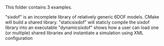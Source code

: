 This folder contains 3 examples.

"sixdof" is an incomplete library of relatively generic 6DOF models. CMake will build a shared library.
"staticsixdof" will staticly compile the sixdof library into an executable
"dynamicsixdof" shows how a user can load one (or multiple) shared libraries and instantiate a simulation using XML configuration
